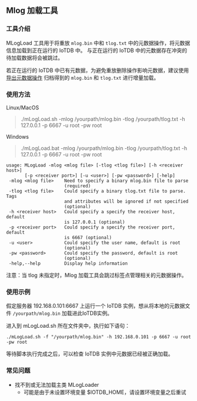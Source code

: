 <!--

    Licensed to the Apache Software Foundation (ASF) under one
    or more contributor license agreements.  See the NOTICE file
    distributed with this work for additional information
    regarding copyright ownership.  The ASF licenses this file
    to you under the Apache License, Version 2.0 (the
    "License"); you may not use this file except in compliance
    with the License.  You may obtain a copy of the License at
    
        http://www.apache.org/licenses/LICENSE-2.0
    
    Unless required by applicable law or agreed to in writing,
    software distributed under the License is distributed on an
    "AS IS" BASIS, WITHOUT WARRANTIES OR CONDITIONS OF ANY
    KIND, either express or implied.  See the License for the
    specific language governing permissions and limitations
    under the License.

-->

## Mlog 加载工具

### 工具介绍

MLogLoad 工具用于将重放 `mlog.bin` 中和 `tlog.txt`   中的元数据操作，将元数据信息加载到正在运行的 IoTDB 中。
与正在运行的 IoTDB 中的元数据存在冲突的待加载数据将会被跳过。

若正在运行的 IoTDB 中已有元数据，为避免重放删除操作影响元数据，建议使用
[导出元数据操作](https://iotdb.apache.org/UserGuide/V0.13.x/Maintenance-Tools/Export-Schema-Tool.html) 归档得到的 `mlog.bin` 和 `tlog.txt` 进行增量加载。

### 使用方法

Linux/MacOS

> ./mLogLoad.sh -mlog /yourpath/mlog.bin -tlog /yourpath/tlog.txt -h 127.0.0.1 -p 6667 -u root -pw root

Windows

> ./mLogLoad.bat -mlog /yourpath/mlog.bin -tlog /yourpath/tlog.txt -h 127.0.0.1 -p 6667 -u root -pw root

```
usage: MLogLoad -mlog <mlog file> [-tlog <tlog file>] [-h <receiver host>]
       [-p <receiver port>] [-u <user>] [-pw <password>] [-help]
 -mlog <mlog file>    Need to specify a binary mlog.bin file to parse
                      (required)
 -tlog <tlog file>    Could specify a binary tlog.txt file to parse. Tags
                      and attributes will be ignored if not specified
                      (optional)
 -h <receiver host>   Could specify a specify the receiver host, default
                      is 127.0.0.1 (optional)
 -p <receiver port>   Could specify a specify the receiver port, default
                      is 6667 (optional)
 -u <user>            Could specify the user name, default is root
                      (optional)
 -pw <password>       Could specify the password, default is root
                      (optional)
 -help,--help         Display help information
```
注意：当 tlog 未指定时，Mlog 加载工具会跳过标签点管理相关的元数据操作。

### 使用示例

假定服务器 192.168.0.101:6667 上运行一个 IoTDB 实例，想从将本地的元数据文件 `/yourpath/mlog.bin` 加载进此IoTDB实例。

进入到 mLogLoad.sh 所在文件夹中，执行如下语句：

```
./mLogLoad.sh -f "/yourpath/mlog.bin" -h 192.168.0.101 -p 6667 -u root -pw root
```

等待脚本执行完成之后，可以检查 IoTDB 实例中元数据已经被正确加载。

### 常见问题

* 找不到或无法加载主类 MLogLoader
  * 可能是由于未设置环境变量 $IOTDB_HOME，请设置环境变量之后重试